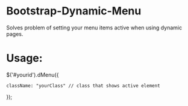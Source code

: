 # Bootstrap-Dynamic-Menu
Solves problem of setting your menu items active when using dynamic pages.

# Usage:

$('#yourid').dMenu({

    className: "yourClass" // class that shows active element  
});
